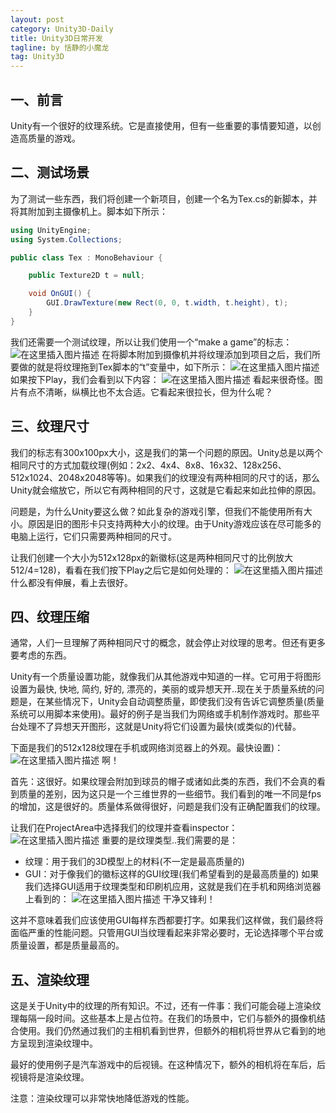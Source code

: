 ```yaml
---
layout: post
category: Unity3D-Daily
title: Unity3D日常开发
tagline: by 恬静的小魔龙
tag: Unity3D
---
```


## 一、前言
Unity有一个很好的纹理系统。它是直接使用，但有一些重要的事情要知道，以创造高质量的游戏。

## 二、测试场景
为了测试一些东西，我们将创建一个新项目，创建一个名为Tex.cs的新脚本，并将其附加到主摄像机上。脚本如下所示：

```csharp
using UnityEngine;
using System.Collections;

public class Tex : MonoBehaviour {

    public Texture2D t = null;

    void OnGUI() {
        GUI.DrawTexture(new Rect(0, 0, t.width, t.height), t);
    }
}
```
我们还需要一个测试纹理，所以让我们使用一个“make a game”的标志：
![在这里插入图片描述](https://imgconvert.csdnimg.cn/aHR0cHM6Ly9ub29idHV0cy5jb20vY29udGVudC91bml0eS90ZXh0dXJlcy9sb2dvLnBuZw)
在将脚本附加到摄像机并将纹理添加到项目之后，我们所要做的就是将纹理拖到Tex脚本的“t”变量中，如下所示：
![在这里插入图片描述](https://img-blog.csdnimg.cn/20190703165534176.png?x-oss-process=image/watermark,type_ZmFuZ3poZW5naGVpdGk,shadow_10,text_aHR0cHM6Ly9ibG9nLmNzZG4ubmV0L3E3NjQ0MjQ1Njc=,size_16,color_FFFFFF,t_70)
如果按下Play，我们会看到以下内容：
![在这里插入图片描述](https://img-blog.csdnimg.cn/20190703165545706.png)
看起来很奇怪。图片有点不清晰，纵横比也不太合适。它看起来很拉长，但为什么呢？

## 三、纹理尺寸
我们的标志有300x100px大小，这是我们的第一个问题的原因。Unity总是以两个相同尺寸的方式加载纹理(例如：2x2、4x4、8x8、16x32、128x256、512x1024、2048x2048等等)。如果我们的纹理没有两种相同的尺寸的话，那么Unity就会缩放它，所以它有两种相同的尺寸，这就是它看起来如此拉伸的原因。

问题是，为什么Unity要这么做？如此复杂的游戏引擎，但我们不能使用所有大小。原因是旧的图形卡只支持两种大小的纹理。由于Unity游戏应该在尽可能多的电脑上运行，它们只需要两种相同的尺寸。

让我们创建一个大小为512x128px的新徽标(这是两种相同尺寸的比例放大512/4=128)，看看在我们按下Play之后它是如何处理的：
![在这里插入图片描述](https://img-blog.csdnimg.cn/20190703170347767.png)
什么都没有伸展，看上去很好。

## 四、纹理压缩
通常，人们一旦理解了两种相同尺寸的概念，就会停止对纹理的思考。但还有更多要考虑的东西。

Unity有一个质量设置功能，就像我们从其他游戏中知道的一样。它可用于将图形设置为最快, 快地, 简约, 好的, 漂亮的，美丽的或异想天开..现在关于质量系统的问题是，在某些情况下，Unity会自动调整质量，即使我们没有告诉它调整质量(质量系统可以用脚本来使用)。最好的例子是当我们为网络或手机制作游戏时。那些平台处理不了异想天开图形，这就是Unity将它们设置为最快(或类似的)代替。

下面是我们的512x128纹理在手机或网络浏览器上的外观。最快设置)：
![在这里插入图片描述](https://img-blog.csdnimg.cn/20190703170335112.png)
啊！

首先：这很好。如果纹理会附加到球员的帽子或诸如此类的东西，我们不会真的看到质量的差别，因为这只是一个三维世界的一些细节。我们看到的唯一不同是fps的增加，这是很好的。质量体系做得很好，问题是我们没有正确配置我们的纹理。

让我们在ProjectArea中选择我们的纹理并查看inspector：
![在这里插入图片描述](https://img-blog.csdnimg.cn/20190703170414762.png?x-oss-process=image/watermark,type_ZmFuZ3poZW5naGVpdGk,shadow_10,text_aHR0cHM6Ly9ibG9nLmNzZG4ubmV0L3E3NjQ0MjQ1Njc=,size_16,color_FFFFFF,t_70)
重要的是纹理类型..我们需要的是：
- 纹理：用于我们的3D模型上的材料(不一定是最高质量的)
- GUI：对于像我们的徽标这样的GUI纹理(我们希望看到的是最高质量的)
如果我们选择GUI适用于纹理类型和印刷机应用，这就是我们在手机和网络浏览器上看到的：
![在这里插入图片描述](https://img-blog.csdnimg.cn/20190703170802763.png)
干净又锋利！

这并不意味着我们应该使用GUI每样东西都要打字。如果我们这样做，我们最终将面临严重的性能问题。只管用GUI当纹理看起来非常必要时，无论选择哪个平台或质量设置，都是质量最高的。

## 五、渲染纹理

这是关于Unity中的纹理的所有知识。不过，还有一件事：我们可能会碰上渲染纹理每隔一段时间。这些基本上是占位符。在我们的场景中，它们与额外的摄像机结合使用。我们仍然通过我们的主相机看到世界，但额外的相机将世界从它看到的地方呈现到渲染纹理中。

最好的使用例子是汽车游戏中的后视镜。在这种情况下，额外的相机将在车后，后视镜将是渲染纹理。

注意：渲染纹理可以非常快地降低游戏的性能。

